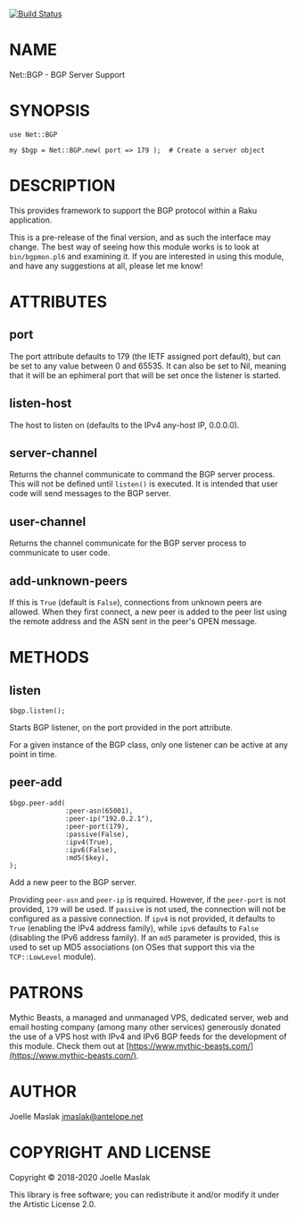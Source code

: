 [![Build Status](https://travis-ci.org/jmaslak/Raku-Net-BGP.svg?branch=master)](https://travis-ci.org/jmaslak/Raku-Net-BGP)

NAME
====

Net::BGP - BGP Server Support

SYNOPSIS
========

    use Net::BGP

    my $bgp = Net::BGP.new( port => 179 );  # Create a server object

DESCRIPTION
===========

This provides framework to support the BGP protocol within a Raku application.

This is a pre-release of the final version, and as such the interface may change. The best way of seeing how this module works is to look at `bin/bgpmon.pl6` and examining it. If you are interested in using this module, and have any suggestions at all, please let me know!

ATTRIBUTES
==========

port
----

The port attribute defaults to 179 (the IETF assigned port default), but can be set to any value between 0 and 65535. It can also be set to Nil, meaning that it will be an ephimeral port that will be set once the listener is started.

listen-host
-----------

The host to listen on (defaults to the IPv4 any-host IP, 0.0.0.0).

server-channel
--------------

Returns the channel communicate to command the BGP server process. This will not be defined until `listen()` is executed. It is intended that user code will send messages to the BGP server.

user-channel
------------

Returns the channel communicate for the BGP server process to communicate to user code.

add-unknown-peers
-----------------

If this is `True` (default is `False`), connections from unknown peers are allowed. When they first connect, a new peer is added to the peer list using the remote address and the ASN sent in the peer's OPEN message.

METHODS
=======

listen
------

    $bgp.listen();

Starts BGP listener, on the port provided in the port attribute.

For a given instance of the BGP class, only one listener can be active at any point in time.

peer-add
--------

    $bgp.peer-add(
                  :peer-asn(65001),
                  :peer-ip("192.0.2.1"),
                  :peer-port(179),
                  :passive(False),
                  :ipv4(True),
                  :ipv6(False),
                  :md5($key),
    );

Add a new peer to the BGP server.

Providing `peer-asn` and `peer-ip` is required. However, if the `peer-port` is not provided, `179` will be used. If `passive` is not used, the connection will not be configured as a passive connection. If `ipv4` is not provided, it defaults to `True` (enabling the IPv4 address family), while `ipv6` defaults to `False` (disabling the IPv6 address family). If an `md5` parameter is provided, this is used to set up MD5 associations (on OSes that support this via the `TCP::LowLevel` module).

PATRONS
=======

Mythic Beasts, a managed and unmanaged VPS, dedicated server, web and email hosting company (among many other services) generously donated the use of a VPS host with IPv4 and IPv6 BGP feeds for the development of this module. Check them out at [https://www.mythic-beasts.com/](https://www.mythic-beasts.com/).

AUTHOR
======

Joelle Maslak <jmaslak@antelope.net>

COPYRIGHT AND LICENSE
=====================

Copyright © 2018-2020 Joelle Maslak

This library is free software; you can redistribute it and/or modify it under the Artistic License 2.0.

